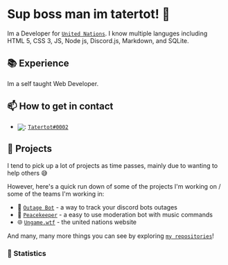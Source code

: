 # Sup boss man im tatertot! 👋  

Im a Developer for [`United Nations`]. I know multiple languges including HTML 5, CSS 3, JS, Node js, Discord.js, Markdown, and SQLite.

## 📚 Experience

Im a self taught Web Developer. 


## 📫 How to get in contact

- <img src="https://raw.githubusercontent.com/vladfrangu/vladfrangu/master/assets/logo-discord.png" align="center">: [`Tatertot#0002`](https://discord.com/users/454323110569574422)


## 🔭 Projects

I tend to pick up a lot of projects as time passes, mainly due to wanting to help others :sweat_smile:

However, here's a quick run down of some of the projects I'm working on / some of the teams I'm working in:

- 🤖 [`Outage Bot`] - a way to track your discord bots outages
- 🤖 [`Peacekeeper`] - a easy to use moderation bot with music commands
- 🌐 [`Ungame.wtf`] - the united nations website


And many, many more things you can see by exploring [`my repositories`]!

### 👀 Statistics



[`my repositories`]:     https://github.com/Tatertot0002?tab=repositories
[`Outage Bot`]:  https://github.com/Tatertot0002/Outage-Bot
[`Peacekeeper`]:      https://tatertot.cc/peacekeeper.html
[`Ungame.wtf`]:      https://ungame.wtf/
[`United Nations`]:      https://ungame.wtf/

